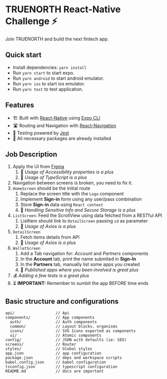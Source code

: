 # TRUENORTH React-Native Challenge ⚡️

Join TRUENORTH and build the next fintech app.

## Quick start

- Install dependencies: `yarn install`
- Run `yarn start` to start expo.
- Run `yarn android` to start android emulator.
- Run `yarn ios` to start ios emulator.
- Run `yarn test` to test application.

## Features

- 🏗 Built with [React-Native](https://reactnative.dev) using [Expo CLI](https://expo.io/)
- 🛣 Routing and Navigation with [React-Navigation](https://reactnavigation.org)
- 🧪 Testing powered by [Jest](https://jestjs.io)
- 🧰 All necessary packages are already installed

## Job Description

1. Apply the UI from [Figma](https://www.figma.com/file/gKrJqcJCG69bwksjF8150t/React-Navitve-Challenge-v0.1)
   1. 💯 _Usage of Accessibility properties is a plus_
   1. 💯 _Usage of TypeScript is a plus_
2. Navigation between screens is broken, you need to fix it.
3. `HomeScreen` should be the initial route
   1. Replace the screen title with the `Logo` component
   1. Implement **Sign-in** form using any user/pass combination
   1. Store **Sign-in** data using `React context`
   1. 💯 _Handling Sensitive Info and Secure Storage is a plus_
4. `ListScreen`: Feed the ScrollView using data fetched from a RESTful API
   1. ListItem should link to `DetailScreen` passing `id` as parameter
   1. 💯 _Usage of Axios is a plus_
5. `DetailScreen`
   1. Fetch items details from API
   1. 💯 _Usage of Axios is a plus_
6. `WalletScreen`
   1. Add a Tab navigation for: _Account_ and _Partners_ components
   1. In the **Account** tab, print the name submited in **Sign-In**
   1. In the **Partners** tab, manually list some apps you created
   1. 💯 _Published apps where you been involved is great plus_
7. 💰 _Adding a few tests is a great plus_
8. ⏳ **IMPORTANT:** Remember to sumbit the app BEFORE time ends

## Basic structure and configurations

```
api/                  // Api
components/           // App components
  auth/               // Auth components
  common/             // Layout blocks, organisms
  icons/              // SVG Icons exported as components
  ui/                 // Atomic components
config/               // JSON with defaults (ie: SEO)
screens/              // Router
styles/               // Global styles
app.json              // app configuration
package.json          // deps and workspace scripts
babel.config.json     // babel configuration
tsconfig.json         // typescript configuration
README.md             // docs are important
```
